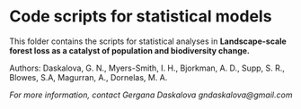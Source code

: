 # Code scripts for statistical models

This folder contains the scripts for statistical analyses in  __Landscape-scale forest loss as a catalyst of population and biodiversity change.__

Authors: Daskalova, G. N., Myers-Smith, I. H., Bjorkman, A. D., Supp, S. R., Blowes, S.A, Magurran, A., Dornelas, M. A.

_For more information, contact Gergana Daskalova gndaskalova@gmail.com_
